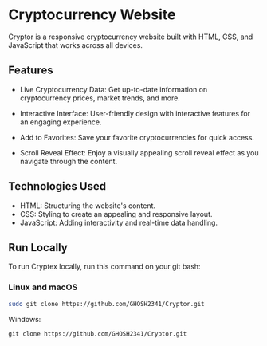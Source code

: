 # Cryptocurrency Website

Cryptor is a responsive cryptocurrency website built with HTML, CSS, and JavaScript that works across all devices.



## Features
- Live Cryptocurrency Data: Get up-to-date information on cryptocurrency prices, market trends, and more.

- Interactive Interface: User-friendly design with interactive features for an engaging experience.

- Add to Favorites: Save your favorite cryptocurrencies for quick access.

- Scroll Reveal Effect: Enjoy a visually appealing scroll reveal effect as you navigate through the content.

## Technologies Used

- HTML: Structuring the website's content.
- CSS: Styling to create an appealing and responsive layout.
- JavaScript: Adding interactivity and real-time data handling.


## Run Locally

To run Cryptex locally, run this command on your git bash:


### Linux and macOS

```bash
sudo git clone https://github.com/GHOSH2341/Cryptor.git
```

Windows:
```
git clone https://github.com/GHOSH2341/Cryptor.git
```



